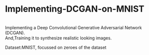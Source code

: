# Implementing-DCGAN-on-MNIST
<br/>
Implementing a Deep Convolutional Generative Adversarial Network (DCGAN).<br/>
And,Training it to synthesize realistic looking images.<br/>

Dataset:MNIST, focussed on zeroes of the dataset
